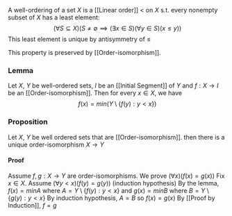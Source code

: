 A well-ordering of a set $X$ is a [[Linear order]] $<$ on $X$ s.t. every nonempty subset of $X$ has a least element:
$$
(\forall S\subseteq X)(S\neq \emptyset \implies(\exists x\in S)(\forall y\in S)(x\leq y))
$$
This least element is unique by antisymmetry of $\leq$

This property is preserved by [[Order-isomorphism]].

### Lemma
Let $X$, $Y$ be well-ordered sets, $I$ be an [[Initial Segment]] of $Y$ and $f:X\to I$ be an [[Order-isomorphism]]. Then for every $x\in X$, we have 
$$
f(x)=min(Y\setminus \{ f(y):y<x \})
$$
### Proposition
Let $X$, $Y$ be well ordered sets that are [[Order-isomorphism]]. then there is a unique order-isomorphism $X\to Y$
#### Proof
Assume $f,g:X\to Y$ are order-isomorphisms.
We prove $(\forall x)(f(x)=g(x))$
Fix $x\in X$. Assume $(\forall y<x)(f(y)=g(y))$ (induction hypothesis)
By the lemma, $f(x)=minA$ where $A=Y\setminus\{ f(y):y<x \}$
and $g(x)=minB$ where $B=Y\setminus \{ g(y):y<x \}$
By induction hypothesis, $A=B$ so $f(x)=g(x)$
By [[Proof by Induction]], $f=g$